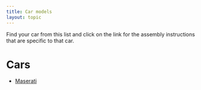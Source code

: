 ```yaml
---
title: Car models
layout: topic
---
```


Find your car from this list and click on the link for the assembly instructions that are specific to that car.

# Cars

* [Maserati]({{site.baseurl}}/pages/cars-maserati-tasks.html)
